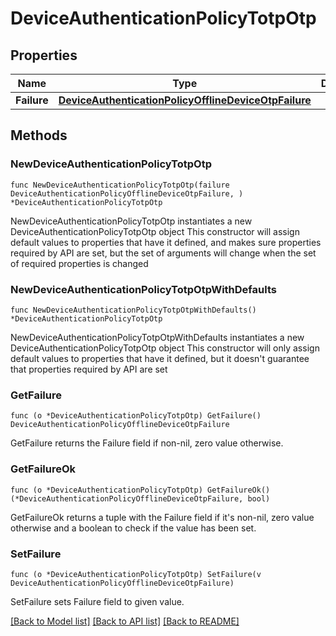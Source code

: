 # DeviceAuthenticationPolicyTotpOtp

## Properties

Name | Type | Description | Notes
------------ | ------------- | ------------- | -------------
**Failure** | [**DeviceAuthenticationPolicyOfflineDeviceOtpFailure**](DeviceAuthenticationPolicyOfflineDeviceOtpFailure.md) |  | 

## Methods

### NewDeviceAuthenticationPolicyTotpOtp

`func NewDeviceAuthenticationPolicyTotpOtp(failure DeviceAuthenticationPolicyOfflineDeviceOtpFailure, ) *DeviceAuthenticationPolicyTotpOtp`

NewDeviceAuthenticationPolicyTotpOtp instantiates a new DeviceAuthenticationPolicyTotpOtp object
This constructor will assign default values to properties that have it defined,
and makes sure properties required by API are set, but the set of arguments
will change when the set of required properties is changed

### NewDeviceAuthenticationPolicyTotpOtpWithDefaults

`func NewDeviceAuthenticationPolicyTotpOtpWithDefaults() *DeviceAuthenticationPolicyTotpOtp`

NewDeviceAuthenticationPolicyTotpOtpWithDefaults instantiates a new DeviceAuthenticationPolicyTotpOtp object
This constructor will only assign default values to properties that have it defined,
but it doesn't guarantee that properties required by API are set

### GetFailure

`func (o *DeviceAuthenticationPolicyTotpOtp) GetFailure() DeviceAuthenticationPolicyOfflineDeviceOtpFailure`

GetFailure returns the Failure field if non-nil, zero value otherwise.

### GetFailureOk

`func (o *DeviceAuthenticationPolicyTotpOtp) GetFailureOk() (*DeviceAuthenticationPolicyOfflineDeviceOtpFailure, bool)`

GetFailureOk returns a tuple with the Failure field if it's non-nil, zero value otherwise
and a boolean to check if the value has been set.

### SetFailure

`func (o *DeviceAuthenticationPolicyTotpOtp) SetFailure(v DeviceAuthenticationPolicyOfflineDeviceOtpFailure)`

SetFailure sets Failure field to given value.



[[Back to Model list]](../README.md#documentation-for-models) [[Back to API list]](../README.md#documentation-for-api-endpoints) [[Back to README]](../README.md)


